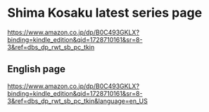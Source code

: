 # Shima Kosaku latest series page

https://www.amazon.co.jp/dp/B0C493GKLX?binding=kindle_edition&qid=1728710161&sr=8-3&ref=dbs_dp_rwt_sb_pc_tkin

## English page

https://www.amazon.co.jp/dp/B0C493GKLX?binding=kindle_edition&qid=1728710161&sr=8-3&ref=dbs_dp_rwt_sb_pc_tkin&language=en_US
